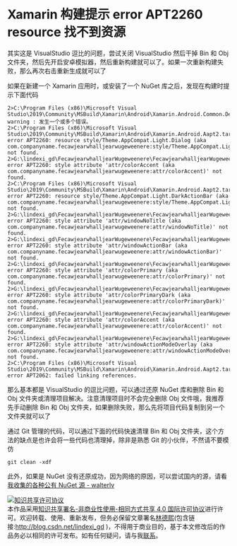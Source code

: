 
# Xamarin 构建提示 error APT2260 resource 找不到资源

其实这是 VisualStudio 逗比的问题，尝试关闭 VisualStudio 然后干掉 Bin 和 Obj 文件夹，然后先开启安卓模拟器，然后重新构建就可以了。如果一次重新构建失败，那么再次右击重新生成就可以了

<!--more-->


<!-- 发布 -->

如果在新建一个 Xamarin 应用时，或安装了一个 NuGet 库之后，发现在构建时提示下面代码

```
2>C:\Program Files (x86)\Microsoft Visual Studio\2019\Community\MSBuild\Xamarin\Android\Xamarin.Android.Common.Debugging.targets(420,2): warning : 发生一个或多个错误。
2>C:\Program Files (x86)\Microsoft Visual Studio\2019\Community\MSBuild\Xamarin\Android\Xamarin.Android.Aapt2.targets(155,3): error APT2260: resource style/Theme.AppCompat.Light.Dialog (aka com.companyname.fecawjearwhalljearwugeweenere:style/Theme.AppCompat.Light.Dialog) not found.
2>G:\lindexi_gd\FecawjearwhalljearWugeweenere\FecawjearwhalljearWugeweenere\FecawjearwhalljearWugeweenere.Android\Resources\values\styles.xml(4): error APT2260: style attribute 'attr/colorAccent (aka com.companyname.fecawjearwhalljearwugeweenere:attr/colorAccent)' not found.
2>C:\Program Files (x86)\Microsoft Visual Studio\2019\Community\MSBuild\Xamarin\Android\Xamarin.Android.Aapt2.targets(155,3): error APT2260: resource style/Theme.AppCompat.Light.DarkActionBar (aka com.companyname.fecawjearwhalljearwugeweenere:style/Theme.AppCompat.Light.DarkActionBar) not found.
2>G:\lindexi_gd\FecawjearwhalljearWugeweenere\FecawjearwhalljearWugeweenere\FecawjearwhalljearWugeweenere.Android\Resources\values\styles.xml(2): error APT2260: style attribute 'attr/windowNoTitle (aka com.companyname.fecawjearwhalljearwugeweenere:attr/windowNoTitle)' not found.
2>G:\lindexi_gd\FecawjearwhalljearWugeweenere\FecawjearwhalljearWugeweenere\FecawjearwhalljearWugeweenere.Android\Resources\values\styles.xml(2): error APT2260: style attribute 'attr/windowActionBar (aka com.companyname.fecawjearwhalljearwugeweenere:attr/windowActionBar)' not found.
2>G:\lindexi_gd\FecawjearwhalljearWugeweenere\FecawjearwhalljearWugeweenere\FecawjearwhalljearWugeweenere.Android\Resources\values\styles.xml(2): error APT2260: style attribute 'attr/colorPrimary (aka com.companyname.fecawjearwhalljearwugeweenere:attr/colorPrimary)' not found.
2>G:\lindexi_gd\FecawjearwhalljearWugeweenere\FecawjearwhalljearWugeweenere\FecawjearwhalljearWugeweenere.Android\Resources\values\styles.xml(2): error APT2260: style attribute 'attr/colorPrimaryDark (aka com.companyname.fecawjearwhalljearwugeweenere:attr/colorPrimaryDark)' not found.
2>G:\lindexi_gd\FecawjearwhalljearWugeweenere\FecawjearwhalljearWugeweenere\FecawjearwhalljearWugeweenere.Android\Resources\values\styles.xml(3): error APT2260: style attribute 'attr/colorAccent (aka com.companyname.fecawjearwhalljearwugeweenere:attr/colorAccent)' not found.
2>G:\lindexi_gd\FecawjearwhalljearWugeweenere\FecawjearwhalljearWugeweenere\FecawjearwhalljearWugeweenere.Android\Resources\values\styles.xml(4): error APT2260: style attribute 'attr/windowActionModeOverlay (aka com.companyname.fecawjearwhalljearwugeweenere:attr/windowActionModeOverlay)' not found.
2>C:\Program Files (x86)\Microsoft Visual Studio\2019\Community\MSBuild\Xamarin\Android\Xamarin.Android.Aapt2.targets(155,3): error APT2062: failed linking references.
```

那么基本都是 VisualStudio 的逗比问题，可以通过还原 NuGet 库和删除 Bin 和 Obj 文件夹或清理项目解决。注意清理项目时不会完全删除 Obj 文件哦，我推荐先手动删除 Bin 和 Obj 文件夹，如果删除失败，那么先将项目代码复制到另一个文件夹就可以了

通过 Git 管理的代码，可以通过下面的代码快速清理 Bin 和 Obj 文件夹，这个方法的缺点是也许会将一些代码也清理掉，除非是熟悉 Git 的小伙伴，不然请不要模仿

```
git clean -xdf
```

此外，如果是 NuGet 没有还原成功，因为网络的原因，可以尝试国内的源，请看 [我收集的各种公有 NuGet 源 - walterlv](https://blog.walterlv.com/post/public-nuget-sources.html)





<a rel="license" href="http://creativecommons.org/licenses/by-nc-sa/4.0/"><img alt="知识共享许可协议" style="border-width:0" src="https://licensebuttons.net/l/by-nc-sa/4.0/88x31.png" /></a><br />本作品采用<a rel="license" href="http://creativecommons.org/licenses/by-nc-sa/4.0/">知识共享署名-非商业性使用-相同方式共享 4.0 国际许可协议</a>进行许可。欢迎转载、使用、重新发布，但务必保留文章署名[林德熙](http://blog.csdn.net/lindexi_gd)(包含链接:http://blog.csdn.net/lindexi_gd )，不得用于商业目的，基于本文修改后的作品务必以相同的许可发布。如有任何疑问，请与我[联系](mailto:lindexi_gd@163.com)。